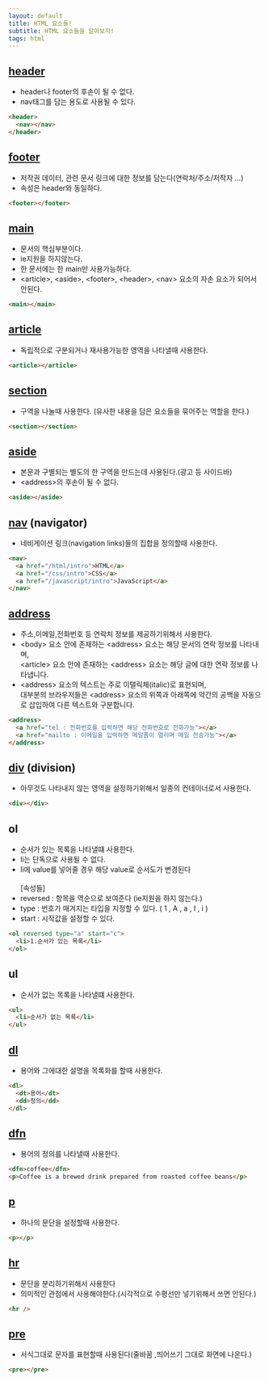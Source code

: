 ```yaml
---
layout: default
title: HTML 요소들!
subtitle: HTML 요소들을 알아보자!
tags: html
---
```


## <a href="https://developer.mozilla.org/ko/docs/Web/HTML/Element/header">header</a>

- header나 footer의 후손이 될 수 없다.
- nav태그를 담는 용도로 사용될 수 있다.

```html
<header>
  <nav></nav>
</header>
```

## <a href="https://developer.mozilla.org/ko/docs/Web/HTML/Element/footer">footer</a>

- 저작권 데이터, 관련 문서 링크에 대한 정보를 담는다(연락처/주소/저작자 ...)
- 속성은 header와 동일하다.

```html
<footer></footer>
```

## <a href="https://developer.mozilla.org/ko/docs/Web/HTML/Element/main">main</a>

- 문서의 핵심부분이다.
- ie지원을 하지않는다.
- 한 문서에는 한 main만 사용가능하다.
- &#60;article&#62;, &#60;aside&#62;, &#60;footer&#62;, &#60;header&#62;, &#60;nav&#62; 요소의 자손 요소가 되어서 안된다.

```html
<main></main>
```

## <a href="https://developer.mozilla.org/ko/docs/Web/HTML/Element/article">article</a>

- 독립적으로 구분되거나 재사용가능한 영역을 나타낼때 사용한다.

```html
<article></article>
```

## <a href="https://developer.mozilla.org/ko/docs/Web/HTML/Element/section">section</a>

- 구역을 나눌때 사용한다. (유사한 내용을 담은 요소들을 묶어주는 역할을 한다.)

```html
<section></section>
```

## <a href="https://developer.mozilla.org/ko/docs/Web/HTML/Element/aside">aside</a>

- 본문과 구별되는 별도의 한 구역을 만드는데 사용된다.(광고 등 사이드바)
- &#60;address&#62;의 후손이 될 수 없다.

```html
<aside></aside>
```

## <a href="https://developer.mozilla.org/ko/docs/Web/HTML/Element/nav">nav</a> (navigator)

- 네비게이션 링크(navigation links)들의 집합을 정의할때 사용한다.

```html
<nav>
  <a href="/html/intro">HTML</a>
  <a href="/css/intro">CSS</a>
  <a href="/javascript/intro">JavaScript</a>
</nav>
```

## <a href="https://developer.mozilla.org/ko/docs/Web/HTML/Element/address">address</a>

- 주소,이메일,전화번호 등 연락처 정보를 제공하기위해서 사용한다.
- &#60;body&#62; 요소 안에 존재하는 &#60;address&#62; 요소는 해당 문서의 연락 정보를 나타내며,<br/> &#60;article&#62; 요소 안에 존재하는 &#60;address&#62; 요소는 해당 글에 대한 연락 정보를 나타냅니다.
- &#60;address&#62; 요소의 텍스트는 주로 이탤릭체(italic)로 표현되며, <br/>대부분의 브라우저들은 &#60;address&#62; 요소의 위쪽과 아래쪽에 약간의 공백을 자동으로 삽입하여 다른 텍스트와 구분합니다.

```html
<address>
  <a href="tel : 전화번호를 입력하면 해당 전화번호로 전화가능"></a>
  <a href="mailto : 이메일을 입력하면 메일폼이 열리며 메일 전송가능"></a>
</address>
```

## <a href="https://developer.mozilla.org/ko/docs/Web/HTML/Element/div">div</a> (division)

- 아무것도 나타내지 않는 영역을 설정하기위해서 일종의 컨테이너로서 사용한다.

```html
<div></div>
```

## ol

- 순서가 있는 목록을 나타낼떄 사용한다.
- li는 단독으로 사용될 수 없다.<br/>
- li에 value를 넣어줄 경우 해당 value로 순서도가 변경된다<br/><br/>
  [속성들]
- reversed : 항목을 역순으로 보여준다 (ie지원을 하지 않는다.)
- type : 번호가 매겨지는 타입을 지정할 수 있다. ( 1 , A , a , I , i )
- start : 시작값을 설정할 수 있다.

```html
<ol reversed type="a" start="c">
  <li>1.순서가 있는 목록</li>
</ol>
```

## ul

- 순서가 없는 목록을 나타낼떄 사용한다.

```html
<ul>
  <li>순서가 없는 목록</li>
</ul>
```

## <a href="https://developer.mozilla.org/ko/docs/Web/HTML/Element/dl">dl</a>

- 용어와 그에대한 설명을 목록화를 할때 사용한다.

```html
<dl>
  <dt>용어</dt>
  <dd>정의</dd>
</dl>
```

## <a href="https://developer.mozilla.org/ko/docs/Web/HTML/Element/dfn">dfn</a>

- 용어의 정의를 나타낼때 사용한다.

```html
<dfn>coffee</dfn>
<p>Coffee is a brewed drink prepared from roasted coffee beans</p>
```

## <a href="https://developer.mozilla.org/ko/docs/Web/HTML/Element/p">p</a>

- 하나의 문단을 설정할때 사용한다.

```html
<p></p>
```

## <a href="https://developer.mozilla.org/ko/docs/Web/HTML/Element/hr">hr</a>

- 문단을 분리하기위해서 사용한다
- 의미적인 관점에서 사용해야한다.(시각적으로 수평선만 넣기위해서 쓰면 안된다.)

```html
<hr />
```

## <a href="https://developer.mozilla.org/ko/docs/Web/HTML/Element/pre">pre</a>

- 서식그대로 문자를 표현할때 사용된다(줄바꿈 ,띄어쓰기 그대로 화면에 나온다.)

```html
<pre></pre>
```
